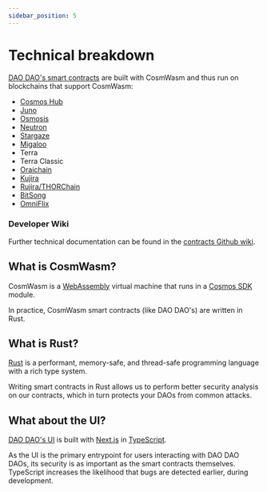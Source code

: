 ```yaml
---
sidebar_position: 5
---
```


# Technical breakdown

[DAO DAO's smart contracts](https://github.com/DA0-DA0/dao-contracts/) are built
with CosmWasm and thus run on blockchains that support CosmWasm:

- [Cosmos Hub](https://hub.cosmos.network/)
- [Juno](https://junonetwork.io/)
- [Osmosis](https://osmosis.zone/)
- [Neutron](https://www.neutron.org/)
- [Stargaze](https://stargaze.zone/)
- [Migaloo](https://twitter.com/migaloo_zone)
- Terra
- Terra Classic
- [Oraichain](https://orai.io)
- [Kujira](https://kujira.network/)
- [Rujira/THORChain](https://rujira.network/)
- [BitSong](https://bitsong.io/)
- [OmniFlix](https://omniflix.network/)

### Developer Wiki
Further technical documentation can be found in the [contracts Github wiki](https://github.com/DA0-DA0/dao-contracts/wiki).

## What is CosmWasm?

CosmWasm is a [WebAssembly](https://webassembly.org/) virtual machine that runs
in a [Cosmos SDK](https://docs.cosmos.network/) module.

In practice, CosmWasm smart contracts (like DAO DAO's) are written in Rust.


## What is Rust?

[Rust](https://www.rust-lang.org/) is a performant, memory-safe, and thread-safe
programming language with a rich type system.

Writing smart contracts in Rust allows us to perform better security analysis on
our contracts, which in turn protects your DAOs from common attacks.

## What about the UI?

[DAO DAO's UI](https://github.com/DA0-DA0/dao-dao-ui) is built with
[Next.js](https://nextjs.org/) in [TypeScript](https://www.typescriptlang.org/).

As the UI is the primary entrypoint for users interacting with DAO DAO DAOs, its
security is as important as the smart contracts themselves. TypeScript increases
the likelihood that bugs are detected earlier, during development.

